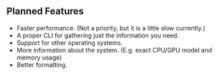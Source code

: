 ## Planned Features

- Faster performance. (Not a priority, but it is a little slow currently.)
- A proper CLI for gathering just the information you need.
- Support for other operating systems.
- More information about the system. (E.g. exact CPU/GPU model and memory usage)
- Better formatting.